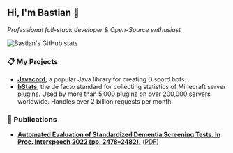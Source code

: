 ## Hi, I'm Bastian 👋

*Professional full-stack developer & Open-Source enthusiast*

![Bastian's GitHub stats](https://github-readme-stats.vercel.app/api?username=Bastian&show_icons=true&include_all_commits=true&hide_title=true&count_private=true)

### 📋 My Projects

* [**Javacord**](https://github.com/Javacord/Javacord), a popular Java library for creating Discord bots.
* [**bStats**](https://github.com/Bastian/bStats), the de facto standard for collecting statistics of Minecraft server plugins. Used by more than 5,000 plugins on over 200,000 servers worldwide. Handles over 2 billion requests per month.

### 📖 Publications

* [**Automated Evaluation of Standardized Dementia Screening Tests. In Proc. Interspeech 2022 (pp. 2478–2482).**](https://www.isca-speech.org/archive/interspeech_2022/braun22_interspeech.html) ([PDF](https://www.isca-speech.org/archive/pdfs/interspeech_2022/braun22_interspeech.pdf))
